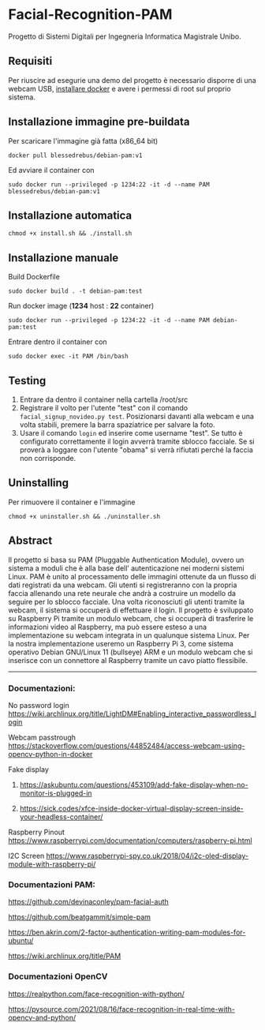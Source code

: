 # Facial-Recognition-PAM
Progetto di Sistemi Digitali per Ingegneria Informatica Magistrale Unibo.

## Requisiti

Per riuscire ad esegurie una demo del progetto è necessario disporre di una webcam USB, [installare docker](https://docs.docker.com/get-docker/) e avere i permessi di root sul proprio sistema.

## Installazione immagine pre-buildata

Per scaricare l'immagine già fatta (x86_64 bit)

`docker pull blessedrebus/debian-pam:v1`

Ed avviare il container con 

`sudo docker run --privileged -p 1234:22 -it -d --name PAM blessedrebus/debian-pam:v1`

## Installazione automatica

`chmod +x install.sh && ./install.sh`

## Installazione manuale

Build Dockerfile

`sudo docker build . -t debian-pam:test`

Run docker image (**1234** host : **22** container)

`sudo docker run --privileged -p 1234:22 -it -d --name PAM debian-pam:test`

Entrare dentro il container con
 
`sudo docker exec -it PAM /bin/bash`
 
## Testing

1) Entrare da dentro il container nella cartella /root/src
2) Registrare il volto per l'utente "test" con il comando `facial_signup_novideo.py test`. Posizionarsi davanti alla webcam e una volta stabili, premere la barra spaziatrice per salvare la foto.
3) Usare il comando `login` ed inserire come username "test". Se tutto è configurato correttamente il login avverrà tramite sblocco facciale. Se si proverà a loggare con l'utente "obama" si verrà rifiutati perché la faccia non corrisponde.

## Uninstalling

Per rimuovere il container e l'immagine

`chmod +x uninstaller.sh && ./uninstaller.sh`

## Abstract
Il progetto si basa su PAM (Pluggable Authentication Module), ovvero un sistema a moduli che è alla base dell’ autenticazione nei moderni sistemi Linux.
PAM è unito al processamento delle immagini ottenute da un flusso di dati registrati da una webcam.
Gli utenti si registreranno con la propria faccia allenando una rete neurale che andrà a costruire un modello da seguire per lo sblocco facciale. Una volta riconosciuti gli utenti tramite la webcam, il sistema si occuperà di effettuare il login.
Il progetto è sviluppato su Raspberry Pi tramite un modulo webcam, che si occuperà di trasferire le informazioni video al Raspberry, ma può essere esteso a una implementazione su webcam integrata in un qualunque sistema Linux. 
Per la nostra implementazione useremo un Raspberry Pi 3, come sistema operativo Debian GNU/Linux 11 (bullseye) ARM e un modulo webcam che si inserisce con un connettore al Raspberry tramite un cavo piatto flessibile.

---

### Documentazioni:
No password login
https://wiki.archlinux.org/title/LightDM#Enabling_interactive_passwordless_login

Webcam passtrough
https://stackoverflow.com/questions/44852484/access-webcam-using-opencv-python-in-docker

Fake display
1) https://askubuntu.com/questions/453109/add-fake-display-when-no-monitor-is-plugged-in

2) https://sick.codes/xfce-inside-docker-virtual-display-screen-inside-your-headless-container/

Raspberry Pinout
https://www.raspberrypi.com/documentation/computers/raspberry-pi.html

I2C Screen
https://www.raspberrypi-spy.co.uk/2018/04/i2c-oled-display-module-with-raspberry-pi/

### Documentazioni PAM:
https://github.com/devinaconley/pam-facial-auth

https://github.com/beatgammit/simple-pam

https://ben.akrin.com/2-factor-authentication-writing-pam-modules-for-ubuntu/

https://wiki.archlinux.org/title/PAM

### Documentazioni OpenCV
https://realpython.com/face-recognition-with-python/

https://pysource.com/2021/08/16/face-recognition-in-real-time-with-opencv-and-python/


